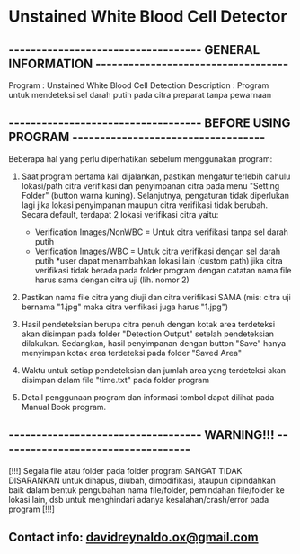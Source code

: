 # Unstained White Blood Cell Detector

----------------------------------- GENERAL INFORMATION -----------------------------------
-------------------------------------------------------------------------------------------

Program 	  : Unstained White Blood Cell Detection 
Description : Program untuk mendeteksi sel darah putih pada citra preparat tanpa pewarnaan


----------------------------------- BEFORE USING PROGRAM -----------------------------------
--------------------------------------------------------------------------------------------

Beberapa hal yang perlu diperhatikan sebelum menggunakan program:

1. Saat program pertama kali dijalankan, pastikan mengatur terlebih dahulu lokasi/path citra verifikasi dan penyimpanan citra pada menu "Setting Folder" (button warna kuning). Selanjutnya, pengaturan tidak diperlukan lagi jika lokasi penyimpanan maupun citra verifikasi tidak berubah. Secara default, terdapat 2 lokasi verifikasi citra yaitu:
	- Verification Images/NonWBC = Untuk citra verifikasi tanpa sel darah putih
	- Verification Images/WBC    = Untuk citra verifikasi dengan sel darah putih
*user dapat menambahkan lokasi lain (custom path) jika citra verifikasi tidak berada pada folder program dengan catatan nama file harus sama dengan citra uji (lih. nomor 2)

2. Pastikan nama file citra yang diuji dan citra verifikasi SAMA (mis: citra uji bernama "1.jpg" maka citra verifikasi juga harus "1.jpg")

3. Hasil pendeteksian berupa citra penuh dengan kotak area terdeteksi akan disimpan pada folder "Detection Output" setelah pendeteksian dilakukan. Sedangkan, hasil penyimpanan dengan button "Save" hanya menyimpan kotak area terdeteksi pada folder "Saved Area"

4. Waktu untuk setiap pendeteksian dan jumlah area yang terdeteksi akan disimpan dalam file "time.txt" pada folder program

5. Detail penggunaan program dan informasi tombol dapat dilihat pada Manual Book program.

----------------------------------- WARNING!!! -----------------------------------
----------------------------------------------------------------------------------
[!!!] Segala file atau folder pada folder program SANGAT TIDAK DISARANKAN untuk dihapus, diubah, dimodifikasi, ataupun dipindahkan baik dalam bentuk pengubahan nama file/folder, pemindahan file/folder ke lokasi lain, dsb untuk menghindari adanya kesalahan/crash/error pada program [!!!]


## Contact info: davidreynaldo.ox@gmail.com
